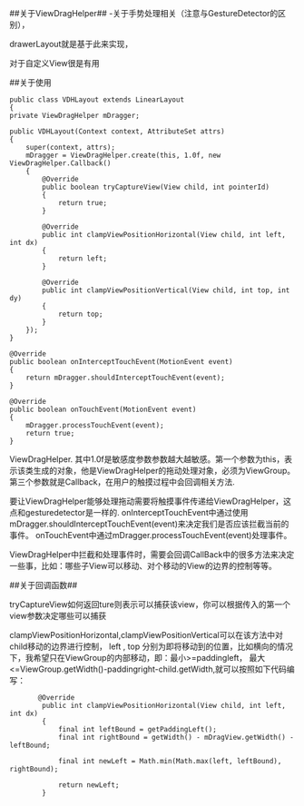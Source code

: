 ##关于ViewDragHelper##
-关于手势处理相关（注意与GestureDetector的区别），

drawerLayout就是基于此来实现，

对于自定义View很是有用


##关于使用

    public class VDHLayout extends LinearLayout
    {
    private ViewDragHelper mDragger;

    public VDHLayout(Context context, AttributeSet attrs)
    {
        super(context, attrs);
        mDragger = ViewDragHelper.create(this, 1.0f, new ViewDragHelper.Callback()
        {
            @Override
            public boolean tryCaptureView(View child, int pointerId)
            {
                return true;
            }

            @Override
            public int clampViewPositionHorizontal(View child, int left, int dx)
            {
                return left;
            }

            @Override
            public int clampViewPositionVertical(View child, int top, int dy)
            {
                return top;
            }
        });
    }

    @Override
    public boolean onInterceptTouchEvent(MotionEvent event)
    {
        return mDragger.shouldInterceptTouchEvent(event);
    }

    @Override
    public boolean onTouchEvent(MotionEvent event)
    {
        mDragger.processTouchEvent(event);
        return true;
    }




ViewDragHelper. 其中1.0f是敏感度参数参数越大越敏感。第一个参数为this，表示该类生成的对象，他是ViewDragHelper的拖动处理对象，必须为ViewGroup。 第三个参数就是Callback，在用户的触摸过程中会回调相关方法.



要让ViewDragHelper能够处理拖动需要将触摸事件传递给ViewDragHelper，这点和gesturedetector是一样的. onInterceptTouchEvent中通过使用mDragger.shouldInterceptTouchEvent(event)来决定我们是否应该拦截当前的事件。 onTouchEvent中通过mDragger.processTouchEvent(event)处理事件。

ViewDragHelper中拦截和处理事件时，需要会回调CallBack中的很多方法来决定一些事，比如：哪些子View可以移动、对个移动的View的边界的控制等等。



##关于回调函数##

tryCaptureView如何返回ture则表示可以捕获该view，你可以根据传入的第一个view参数决定哪些可以捕获

clampViewPositionHorizontal,clampViewPositionVertical可以在该方法中对child移动的边界进行控制， left , top 分别为即将移动到的位置，比如横向的情况下，我希望只在ViewGroup的内部移动，即：最小>=paddingleft， 最大<=ViewGroup.getWidth()-paddingright-child.getWidth,就可以按照如下代码编写：


           @Override
            public int clampViewPositionHorizontal(View child, int left, int dx)
            {
                final int leftBound = getPaddingLeft();
                final int rightBound = getWidth() - mDragView.getWidth() - leftBound;

                final int newLeft = Math.min(Math.max(left, leftBound), rightBound);

                return newLeft;
            }


